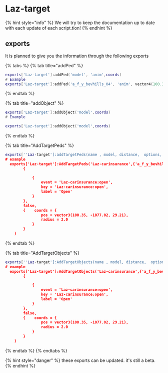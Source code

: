 # Laz-target

{% hint style="info" %}
We will try to keep the documentation up to date with each update of each script.tion!
{% endhint %}

## exports

It is planned to give you the information through the following exports

{% tabs %}
{% tab title="addPed" %}
```lua
exports['Laz-target']:addPed('model', 'anim',coords)
# Example
exports['Laz-target']:addPed('a_f_y_bevhills_04', 'anim', vector4(100.35, -1077.02, 28.21, 239.06)
```
{% endtab %}

{% tab title="addObject" %}
```lua
exports['Laz-target']:addObject('model',coords)
# Example

exports['Laz-target']:addObject('model',coords)

```
{% endtab %}

{% tab title="AddTargetPeds" %}
```lua
exports[''Laz-target']:addTargetPeds(name , model, distance,  options, BlackList, WhiteList)
# example 
  exports['Laz-target']:AddTargetPeds('Laz-carinsurance',{'a_f_y_bevhills_04'}, 3.0,
        {

            {
                event = 'Laz-carinsurance:open',
                key = 'Laz-carinsurance:open',
                label = 'Open'
            }
        },
        false,
        {    coords = {
                pos = vector3(100.35, -1077.02, 29.21),
                radius = 2.0
            }
        }
    )
```
{% endtab %}

{% tab title="AddTargetObjects" %}
```lua
exports[''Laz-target']:AddTargetObjects(name , model, distance,  options, BlackList, WhiteList)
# example 
  exports['Laz-target']:AddTargetObjects('Laz-carinsurance',{'a_f_y_bevhills_04'}, 3.0,
        {

            {
                event = 'Laz-carinsurance:open',
                key = 'Laz-carinsurance:open',
                label = 'Open'
            }
        },
        false,
        {    coords = {
                pos = vector3(100.35, -1077.02, 29.21),
                radius = 2.0
            }
        }
    )
```
{% endtab %}
{% endtabs %}

{% hint style="danger" %}
these exports can be updated. it's still a beta.
{% endhint %}
